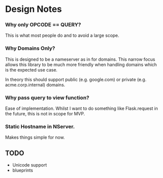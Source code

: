 # Design Notes

### Why only OPCODE == QUERY?
This is what most people do and to avoid a large scope.

### Why Domains Only?
This is designed to be a nameserver as in for domains. This narrow focus allows this library to be much more friendly when handling domains which is the expected use case.

In theory this should support public (e.g. google.com) or private (e.g. acme.corp.internal) domains.

### Why pass query to view function?
Ease of implementation. Whilst I want to do something like Flask.request in the future, this is not in scope for MVP.

### Static Hostname in NServer.
Makes things simple for now.

## TODO
- Unicode support
- blueprints
